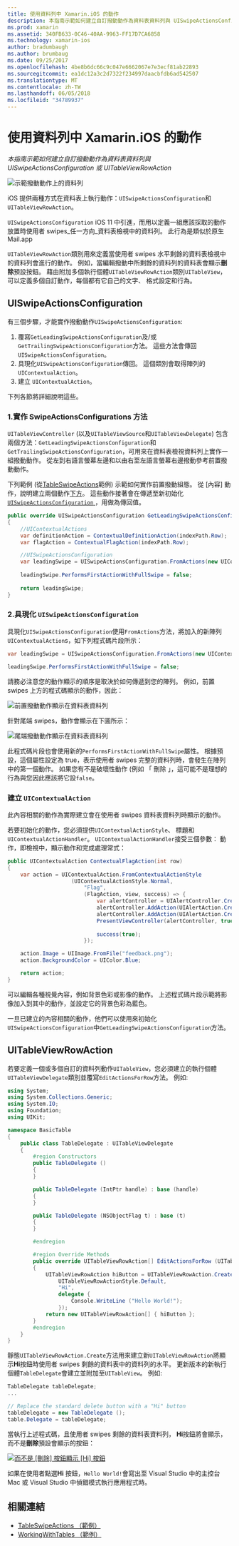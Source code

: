 ```yaml
---
title: 使用資料列中 Xamarin.iOS 的動作
description: 本指南示範如何建立自訂撥動動作為資料表資料列與 UISwipeActionsConfiguration 或 UITableViewRowAction
ms.prod: xamarin
ms.assetid: 340FB633-0C46-40AA-9963-FF17D7CA6858
ms.technology: xamarin-ios
author: bradumbaugh
ms.author: brumbaug
ms.date: 09/25/2017
ms.openlocfilehash: 4be8b6dc66c9c047e6662067e7e3ecf81ab22893
ms.sourcegitcommit: ea1dc12a3c2d7322f234997daacbfdb6ad542507
ms.translationtype: MT
ms.contentlocale: zh-TW
ms.lasthandoff: 06/05/2018
ms.locfileid: "34789937"
---
```

# <a name="working-with-row-actions-in-xamarinios"></a>使用資料列中 Xamarin.iOS 的動作

_本指南示範如何建立自訂撥動動作為資料表資料列與 UISwipeActionsConfiguration 或 UITableViewRowAction_

![示範撥動動作上的資料列](row-action-images/action02.png)

iOS 提供兩種方式在資料表上執行動作：`UISwipeActionsConfiguration`和`UITableViewRowAction`。

`UISwipeActionsConfiguration` iOS 11 中引進，而用以定義一組應該採取的動作放置時使用者 swipes_任一方向_資料表檢視中的資料列。 此行為是類似於原生 Mail.app 

`UITableViewRowAction`類別用來定義當使用者 swipes 水平剩餘的資料表檢視中的資料列會進行的動作。
例如，當編輯撥動中所剩餘的資料列的資料表會顯示**刪除**預設按鈕。 藉由附加多個執行個體`UITableViewRowAction`類別`UITableView`，可以定義多個自訂動作，每個都有它自己的文字、 格式設定和行為。


## <a name="uiswipeactionsconfiguration"></a>UISwipeActionsConfiguration

有三個步驟，才能實作撥動動作`UISwipeActionsConfiguration`:

1. 覆寫`GetLeadingSwipeActionsConfiguration`及/或`GetTrailingSwipeActionsConfiguration`方法。 這些方法會傳回`UISwipeActionsConfiguration`。 
2. 具現化`UISwipeActionsConfiguration`傳回。 這個類別會取得陣列的`UIContextualAction`。
3. 建立 `UIContextualAction`。

下列各節將詳細說明這些。

### <a name="1-implementing-the-swipeactionsconfigurations-methods"></a>1.實作 SwipeActionsConfigurations 方法

`UITableViewController` (以及`UITableViewSource`和`UITableViewDelegate`) 包含兩個方法：`GetLeadingSwipeActionsConfiguration`和`GetTrailingSwipeActionsConfiguration`，可用來在資料表檢視資料列上實作一組撥動動作。 從左到右語言螢幕左邊和以由右至左語言螢幕右邊撥動參考前置撥動動作。 

下列範例 (從[TableSwipeActions](https://developer.xamarin.com/samples/monotouch/TableSwipeActions)範例) 示範如何實作前置撥動組態。 從 [內容] 動作，說明建立兩個動作[下方](#create-uicontextualaction)。 這些動作接著會在傳遞至新初始化[ `UISwipeActionsConfiguration` ](#create-uiswipeactionsconfigurations)，用做為傳回值。


```csharp
public override UISwipeActionsConfiguration GetLeadingSwipeActionsConfiguration(UITableView tableView, NSIndexPath indexPath)
{
    //UIContextualActions
    var definitionAction = ContextualDefinitionAction(indexPath.Row);
    var flagAction = ContextualFlagAction(indexPath.Row);

    //UISwipeActionsConfiguration
    var leadingSwipe = UISwipeActionsConfiguration.FromActions(new UIContextualAction[] { flagAction, definitionAction });
    
    leadingSwipe.PerformsFirstActionWithFullSwipe = false;
    
    return leadingSwipe;
}  
```

<a name="create-uiswipeactionsconfigurations" />

### <a name="2-instantiate-a-uiswipeactionsconfiguration"></a>2.具現化 `UISwipeActionsConfiguration`

具現化`UISwipeActionsConfiguration`使用`FromActions`方法，將加入的新陣列`UIContextualAction`s，如下列程式碼片段所示：

```csharp
var leadingSwipe = UISwipeActionsConfiguration.FromActions(new UIContextualAction[] { flagAction, definitionAction })

leadingSwipe.PerformsFirstActionWithFullSwipe = false;
```

請務必注意您的動作顯示的順序是取決於如何傳遞到您的陣列。 例如，前置 swipes 上方的程式碼顯示的動作，因此：

![前置撥動動作顯示在資料表資料列](row-action-images/action03.png)

針對尾端 swipes，動作會顯示在下圖所示：

![尾端撥動動作顯示在資料表資料列](row-action-images/action04.png)

此程式碼片段也會使用新的`PerformsFirstActionWithFullSwipe`屬性。 根據預設，這個屬性設定為 true，表示使用者 swipes 完整的資料列時，會發生在陣列中的第一個動作。 如果您有不是破壞性動作 (例如 「 刪除 」，這可能不是理想的行為與您因此應該將它設`false`。

<a name="create-uicontextualaction" />

### <a name="create-a-uicontextualaction"></a>建立 `UIContextualAction`

此內容相關的動作為實際建立會在使用者 swipes 資料表資料列時顯示的動作。

若要初始化的動作，您必須提供`UIContextualActionStyle`、 標題和`UIContextualActionHandler`。 `UIContextualActionHandler`接受三個參數： 動作，即檢視中，顯示動作和完成處理常式：

```csharp
public UIContextualAction ContextualFlagAction(int row)
{
    var action = UIContextualAction.FromContextualActionStyle
                    (UIContextualActionStyle.Normal,
                        "Flag",
                        (FlagAction, view, success) => {
                            var alertController = UIAlertController.Create($"Report {words[row]}?", "", UIAlertControllerStyle.Alert);
                            alertController.AddAction(UIAlertAction.Create("Cancel", UIAlertActionStyle.Cancel, null)); 
                            alertController.AddAction(UIAlertAction.Create("Yes", UIAlertActionStyle.Destructive, null));
                            PresentViewController(alertController, true, null);
                            
                            success(true);
                        });

    action.Image = UIImage.FromFile("feedback.png");
    action.BackgroundColor = UIColor.Blue;

    return action;
}
```

可以編輯各種視覺內容，例如背景色彩或影像的動作。 上述程式碼片段示範將影像加入到其中的動作，並設定它的背景色彩為藍色。

一旦已建立的內容相關的動作，他們可以使用來初始化`UISwipeActionsConfiguration`中`GetLeadingSwipeActionsConfiguration`方法。

## <a name="uitableviewrowaction"></a>UITableViewRowAction

若要定義一個或多個自訂的資料列動作`UITableView`，您必須建立的執行個體`UITableViewDelegate`類別並覆寫`EditActionsForRow`方法。 例如: 

```csharp
using System;
using System.Collections.Generic;
using System.IO;
using Foundation;
using UIKit;

namespace BasicTable
{
    public class TableDelegate : UITableViewDelegate
    {
        #region Constructors
        public TableDelegate ()
        {
        }

        public TableDelegate (IntPtr handle) : base (handle)
        {
        }

        public TableDelegate (NSObjectFlag t) : base (t)
        {
        }

        #endregion

        #region Override Methods
        public override UITableViewRowAction[] EditActionsForRow (UITableView tableView, NSIndexPath indexPath)
        {
            UITableViewRowAction hiButton = UITableViewRowAction.Create (
                UITableViewRowActionStyle.Default,
                "Hi",
                delegate {
                    Console.WriteLine ("Hello World!");
                });
            return new UITableViewRowAction[] { hiButton };
        }
        #endregion
    }
}
```

靜態`UITableViewRowAction.Create`方法用來建立新`UITableViewRowAction`將顯示**Hi**按鈕時使用者 swipes 剩餘的資料表中的資料列的水平。 更新版本的新執行個體`TableDelegate`會建立並附加至`UITableView`。 例如: 

```csharp
TableDelegate tableDelegate;
...

// Replace the standard delete button with a "Hi" button
tableDelegate = new TableDelegate ();
table.Delegate = tableDelegate;

```

當執行上述程式碼，且使用者 swipes 剩餘的資料表資料列， **Hi**按鈕將會顯示，而不是**刪除**預設會顯示的按鈕：

[![](row-action-images/action01.png "而不是 [刪除] 按鈕顯示 [Hi] 按鈕")](row-action-images/action01.png#lightbox)

如果在使用者點選**Hi**  按鈕，`Hello World!`會寫出至 Visual Studio 中的主控台 Mac 或 Visual Studio 中偵錯模式執行應用程式時。



## <a name="related-links"></a>相關連結

- [TableSwipeActions （範例）](https://developer.xamarin.com/samples/monotouch/TableSwipeActions)
- [WorkingWithTables （範例）](https://developer.xamarin.com/samples/monotouch/WorkingWithTables)
